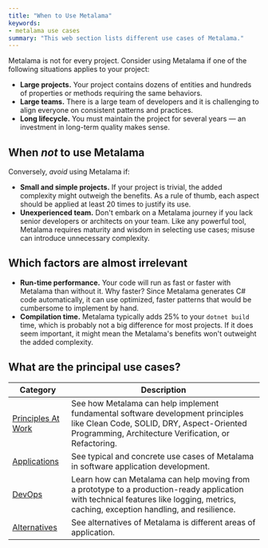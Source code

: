 ```yaml
---
title: "When to Use Metalama"
keywords:
- metalama use cases
summary: "This web section lists different use cases of Metalama."
---
```


Metalama is not for every project. Consider using Metalama if one of the following situations applies to your project:

* **Large projects.** Your project contains dozens of entities and hundreds of properties or methods requiring the same behaviors.
* **Large teams.** There is a large team of developers and it is challenging to align everyone on consistent patterns and practices.
* **Long lifecycle.** You must maintain the project for several years — an investment in long-term quality makes sense.

## When _not_ to use Metalama

Conversely, *avoid* using Metalama if:

* **Small and simple projects.** If your project is trivial, the added complexity might outweigh the benefits. As a rule of thumb, each aspect should be applied at least 20 times to justify its use.
* **Unexperienced team.** Don't embark on a Metalama journey if you lack senior developers or architects on your team. Like any powerful tool, Metalama requires maturity and wisdom in selecting use cases; misuse can introduce unnecessary complexity.

## Which factors are almost irrelevant

* **Run-time performance.** Your code will run as fast or faster with Metalama than without it. Why faster? Since Metalama generates C# code automatically, it can use optimized, faster patterns that would be cumbersome to implement by hand.
* **Compilation time.** Metalama typically adds 25% to your `dotnet build` time, which is probably not a big difference for most projects. If it does seem important, it might mean the Metalama's benefits won't outweight the added complexity.

## What are the principal use cases?

| Category | Description |
|----------|----------|
| [Principles At Work](principles) | See how Metalama can help implement fundamental software development principles like Clean Code, SOLID, DRY, Aspect-Oriented Programming, Architecture Verification, or Refactoring.|
| [Applications](applications) | See typical and concrete use cases of Metalama in software application development. |
| [DevOps](devops) | Learn how can Metalama can help moving from a prototype to a production-ready application with technical features like logging, metrics, caching, exception handling, and resilience. |
| [Alternatives](alternatives) | See alternatives of Metalama is different areas of application. |